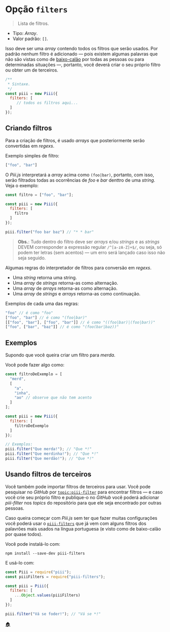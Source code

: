 # Opção `filters`

> Lista de filtros.

* Tipo: *Array*.
* Valor padrão: `[]`.

Isso deve ser uma *array* contendo todos os filtros que serão usados. Por padrão nenhum filtro é adicionado ― pois existem algumas palavras que não são vistas como de [baixo-calão](https://goo.gl/KaUXDc) por todas as pessoas ou para determinadas situações ―, portanto, você deverá criar o seu próprio filtro ou obter um de terceiros.

```js
/**
 * Sintaxe.
 */
const piii = new Piii({
  filters: [
     // todos os filtros aqui...
  ]
});
```

## Criando filtros

Para a criação de filtros, é usado *arrays* que posteriormente serão convertidas em *regexs*.

Exemplo simples de filtro:

```js
["foo", "bar"]
```

O *Piii.js* interpretará a *array* acima como `(foo|bar)`, portanto, com isso, serão filtrados todas as ocorrências de *foo* e *bar* denttro de uma *string*. Veja o exemplo:

```js
const filtro = ["foo", "bar"];

const piii = new Piii({
  filters: [
    filtro
  ]
});

piii.filter("foo bar baz") // "* * bar"
```

> **Obs.**: Tudo dentro do filtro deve ser *arrays* e/ou *strings* e as *strings* DEVEM corresponder a expressão regular `/^[a-zA-Z]+$/`, ou seja, só podem ter letras (sem acentos) ― um erro será lançado caso isso não seja seguido.

Algumas regras do interpretador de filtros para conversão em *regexs*.

* Uma *string* retorna uma string.
* Uma *array* de *strings* retorna-as como alternação.
* Uma *array* de *arrays* retorna-as como alternação.
* Uma *array* de *strings* e *arrays* retorna-as como continuação.

Exemplos de cada uma das regras:

```js
"foo" // é como "foo"
["foo", "bar"] // é como "(foo|bar)"
[["foo", "bar"], ["foo", "bar"]] // é como "((foo|bar)|(foo|bar))"
["foo", ["bar", "baz"]] // é como "(foo(bar|baz))"
```


## Exemplos

Supondo que você queira criar um filtro para *merda*.

Você pode fazer algo como:

```js
const filtroDeExemplo = [
  "merd",
  [
    "a",
    "inha",
    "ao" // observe que não tem acento
  ]
];

const piii = new Piii({
  filters: [
    filtroDeExemplo
  ]
});

// Exemplos:
piii.filter("Que merda!"); // "Que *!"
piii.filter("Que merdinha!"); // "Que *!"
piii.filter("Que merdão!"); // "Que *!"
```

## Usando filtros de terceiros

Você também pode importar filtros de terceiros para usar. Você pode pesquisar no *GitHub* por [`topic:piii-filter`](https://git.io/vNxcW) para encontrar filtros ― e caso você crie seu próprio filtro e publique-o no *GitHub* você poderá adicionar *piii-filter* nos *topics* do repositório para que ele seja encontrado por outras pessoas.

Caso queira começar com *Piii.js* sem ter que fazer muitas configurações você poderá usar o [`piii-filters`](https://ghub.io/piii-filters) que já vem com alguns filtros dos palavrões mais usados na língua portuguesa (e visto como de baixo-calão por quase todos).

Você pode instalá-lo com:

```
npm install --save-dev piii-filters
```

E usá-lo com:

```js
const Piii = require("piii");
const piiiFilters = require("piii-filters");

const piii = Piii({
  filters: [
    ...Object.values(piiiFilters)
  ]
});

piii.filter("Vá se foder!"); // "Vá se *!"
```

[:house:](../configuracoes.md)
